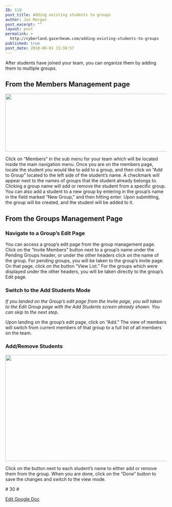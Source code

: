 ```yaml
---
ID: 119
post_title: Adding existing students to groups
author: Jon Morgan
post_excerpt: ""
layout: post
permalink: >
  http://cyberland.gazerbeam.com/adding-existing-students-to-groups
published: true
post_date: 2018-08-01 15:38:57
---
```

<p>After students have joined your team, you can organize them by adding them to multiple groups.</p>
<h2>From the Members Management page</h2>
<p><img src="http://cyberland.gazerbeam.com/wp-content/uploads/2018/08/null-20.png" width="624" height="181" alt="" title=""></p>
<p></p>
<p>Click on “Members” in the sub menu for your team which will be located inside the main navigation menu. Once you are on the members page, locate the student you would like to add to a group, and then click on “Add to Group” located to the left side of the student’s name. A checkmark will appear next to the names of groups that the student already belongs to. Clicking a group name will add or remove the student from a specific group. You can also add a student to a new group by entering in the group’s name in the field marked “New Group,” and then hitting enter. Upon submitting, the group will be created, and the student will be added to it.</p>
<h2>From the Groups Management Page</h2>
<h3>Navigate to a Group’s Edit Page</h3>
<p></p>
<p>You can access a group’s edit page from the group management page. Click on the “Invite Members” button next to a group’s name under the Pending Groups header, or under the other headers click on the name of the group. For pending groups, you will be taken to the group’s invite page. On that page, click on the button “View List.” For the groups which were displayed under the other headers, you will be taken directly to the group’s Edit page.</p>
<h3>Switch to the Add Students Mode</h3>
<p><i>If you landed on the Group’s edit page from the Invite page, you will taken to the Edit Group page with the Add Students screen already shown. You can skip to the next step.</i></p>
<p></p>
<p>Upon landing on the group’s edit page, click on “Add.” The view of members will switch from current members of that group to a full list of all members on the team.</p>
<p></p>
<h3>Add/Remove Students</h3>
<p><img src="http://cyberland.gazerbeam.com/wp-content/uploads/2018/08/null-21.png" width="624" height="332" alt="" title=""></p>
<p></p>
<p>Click on the button next to each student’s name to either add or remove them from the group. When you are done, click on the “Done” button to save the changes and switch to the view mode.</p>
<p></p>
<p></p>
<p># 30 #</p>
<p></p>
<p></p>
<p><a href="https://docs.google.com/document/d/1V2taYfn2hKb8C_DtnlAaTk-Y7LuGla0nSCYOVFhG0dA/edit?usp=sharing">Edit Google Doc</a></p>